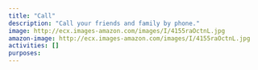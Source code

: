 ```yaml
---
title: "Call"
description: "Call your friends and family by phone."
image: http://ecx.images-amazon.com/images/I/4155raOctnL.jpg
amazon-image: http://ecx.images-amazon.com/images/I/4155raOctnL.jpg
activities: []
purposes:
---
```

